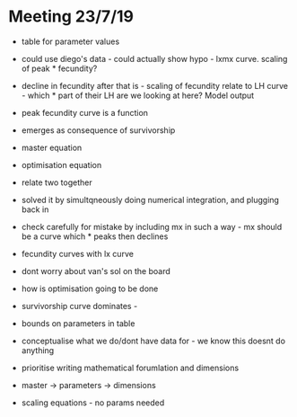 # Meeting 23/7/19
* table for parameter values
* could use diego's data - could actually show hypo - lxmx curve. scaling of peak * fecundity?
* decline in fecundity after that is - scaling of fecundity relate to LH curve - which * part of their LH are we looking at here? Model output
* peak fecundity curve is a function
* emerges as consequence of survivorship 

* master equation
* optimisation equation
* relate two together
* solved it by simultqneously doing numerical integration, and plugging back in

* check carefully for mistake by including mx in such a way - mx should be a curve which * peaks then declines
* fecundity curves with lx curve 
* dont worry about van's sol on the board
* how is optimisation going to be done
* survivorship curve dominates - 
* bounds on parameters in table
* conceptualise what we do/dont have data for - we know this doesnt do anything

* prioritise writing mathematical forumlation and dimensions
* master -> parameters -> dimensions
* scaling equations - no params needed
